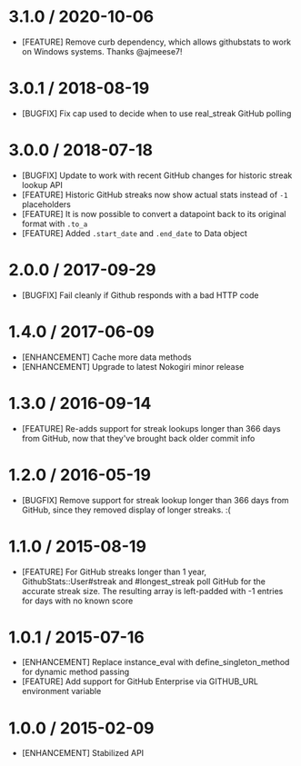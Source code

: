 # 3.1.0 / 2020-10-06

* [FEATURE] Remove curb dependency, which allows githubstats to work on Windows systems. Thanks @ajmeese7!

# 3.0.1 / 2018-08-19

* [BUGFIX] Fix cap used to decide when to use real_streak GitHub polling

# 3.0.0 / 2018-07-18

* [BUGFIX] Update to work with recent GitHub changes for historic streak lookup API
* [FEATURE] Historic GitHub streaks now show actual stats instead of `-1` placeholders
* [FEATURE] It is now possible to convert a datapoint back to its original format with `.to_a`
* [FEATURE] Added `.start_date` and `.end_date` to Data object

# 2.0.0 / 2017-09-29

* [BUGFIX] Fail cleanly if Github responds with a bad HTTP code

# 1.4.0 / 2017-06-09

* [ENHANCEMENT] Cache more data methods
* [ENHANCEMENT] Upgrade to latest Nokogiri minor release

# 1.3.0 / 2016-09-14

* [FEATURE] Re-adds support for streak lookups longer than 366 days from GitHub, now that they've brought back older commit info

# 1.2.0 / 2016-05-19

* [BUGFIX] Remove support for streak lookup longer than 366 days from GitHub, since they removed display of longer streaks. :(

# 1.1.0 / 2015-08-19

* [FEATURE] For GitHub streaks longer than 1 year, GithubStats::User#streak and #longest_streak poll GitHub for the accurate streak size. The resulting array is left-padded with -1 entries for days with no known score

# 1.0.1 / 2015-07-16

* [ENHANCEMENT] Replace instance_eval with define_singleton_method for dynamic method passing
* [FEATURE] Add support for GitHub Enterprise via GITHUB_URL environment variable

# 1.0.0 / 2015-02-09

* [ENHANCEMENT] Stabilized API

